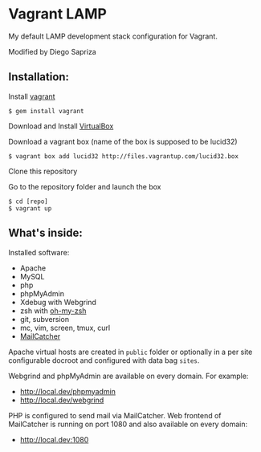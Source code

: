 Vagrant LAMP
============

My default LAMP development stack configuration for Vagrant.

Modified by Diego Sapriza

Installation:
-------------

Install [vagrant](http://vagrantup.com/)

    $ gem install vagrant

Download and Install [VirtualBox](http://www.virtualbox.org/)

Download a vagrant box (name of the box is supposed to be lucid32)

    $ vagrant box add lucid32 http://files.vagrantup.com/lucid32.box

Clone this repository

Go to the repository folder and launch the box

    $ cd [repo]
    $ vagrant up

What's inside:
--------------

Installed software:

* Apache
* MySQL
* php
* phpMyAdmin
* Xdebug with Webgrind
* zsh with [oh-my-zsh](https://github.com/robbyrussell/oh-my-zsh)
* git, subversion
* mc, vim, screen, tmux, curl
* [MailCatcher](http://mailcatcher.me/)

Apache virtual hosts are created in `public` folder or optionally in a per site configurable docroot and configured with data bag `sites`.

Webgrind and phpMyAdmin are available on every domain. For example:

* http://local.dev/phpmyadmin
* http://local.dev/webgrind

PHP is configured to send mail via MailCatcher. Web frontend of MailCatcher is running on port 1080 and also available on every domain:

* http://local.dev:1080
